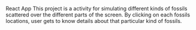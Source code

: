 React App
This project is a activity for simulating different kinds of fossils scattered over the different parts of the screen.
By clicking on each fossils locations, user gets to know details about that particular kind of fossils.
